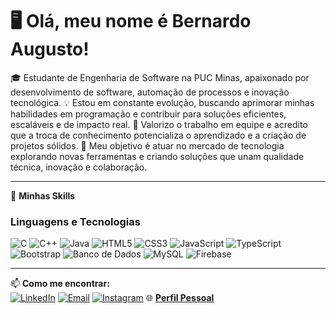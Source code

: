 # 🖥️ Olá, meu nome é **Bernardo Augusto**!  

🎓 Estudante de Engenharia de Software na PUC Minas, apaixonado por desenvolvimento de software, automação de processos e inovação tecnológica.
💡 Estou em constante evolução, buscando aprimorar minhas habilidades em programação e contribuir para soluções eficientes, escaláveis e de impacto real.
🤝 Valorizo o trabalho em equipe e acredito que a troca de conhecimento potencializa o aprendizado e a criação de projetos sólidos.
🚀 Meu objetivo é atuar no mercado de tecnologia explorando novas ferramentas e criando soluções que unam qualidade técnica, inovação e colaboração.

---

🚀 **Minhas Skills**

### Linguagens e Tecnologias
![C](https://img.shields.io/badge/C-A8B9CC?style=for-the-badge&logo=c&logoColor=white) ![C++](https://img.shields.io/badge/C++-00599C?style=for-the-badge&logo=cplusplus&logoColor=white) ![Java](https://img.shields.io/badge/Java-007396?style=for-the-badge&logo=java&logoColor=white) ![HTML5](https://img.shields.io/badge/HTML5-E34F26?style=for-the-badge&logo=html5&logoColor=white) ![CSS3](https://img.shields.io/badge/CSS3-1572B6?style=for-the-badge&logo=css3&logoColor=white) ![JavaScript](https://img.shields.io/badge/JavaScript-F7DF1E?style=for-the-badge&logo=javascript&logoColor=black) ![TypeScript](https://img.shields.io/badge/TypeScript-3178C6?style=for-the-badge&logo=typescript&logoColor=white)  ![Bootstrap](https://img.shields.io/badge/Bootstrap-7952B3?style=for-the-badge&logo=bootstrap&logoColor=white) ![Banco de Dados](https://img.shields.io/badge/Database-026E00?style=for-the-badge&logo=database&logoColor=white) ![MySQL](https://img.shields.io/badge/MySQL-4479A1?style=for-the-badge&logo=mysql&logoColor=white) ![Firebase](https://img.shields.io/badge/Firebase-FFCA28?style=for-the-badge&logo=firebase&logoColor=black)  

---

📫 **Como me encontrar:**  
[![LinkedIn](https://img.shields.io/badge/LinkedIn-0077B5?style=for-the-badge&logo=linkedin&logoColor=white)](https://www.linkedin.com/in/bernardo-lopes-3500b92b6/) [![Email](https://img.shields.io/badge/Email-D14836?style=for-the-badge&logo=gmail&logoColor=white)](mailto:b.lopes.software@gmail.com) [![Instagram](https://img.shields.io/badge/Instagram-E4405F?style=for-the-badge&logo=instagram&logoColor=white)](https://www.instagram.com/bernardoapl/) 🌐 [**Perfil Pessoal**](https://bernardoapl.github.io/PerfilOriginal/)
